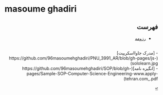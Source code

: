 # masoume ghadiri
<div dir="rtl">

## فهرست
- [رزومه](https://96masoumehghadiri.github.io/masoumehghadiri.github.io/)
<br/>
- [مدرک جاوااسکریپت](https://github.com/96masoumehghadiri/PNU_3991_AR/blob/gh-pages/js-sololearn.jpg)
<br/>
- [انگیزه نامه](https://github.com/96masoumehghadiri/SOP/blob/gh-pages/Sample-SOP-Computer-Science-Engineering-www.apply-tehran.com_.pdf)
<a name="Assessment"></a>

[<kbd>↩</kbd>](#TOC)


